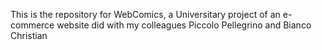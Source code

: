 This is the repository for WebComics, a Universitary project of an e-commerce website did with my colleagues Piccolo Pellegrino and Bianco Christian
